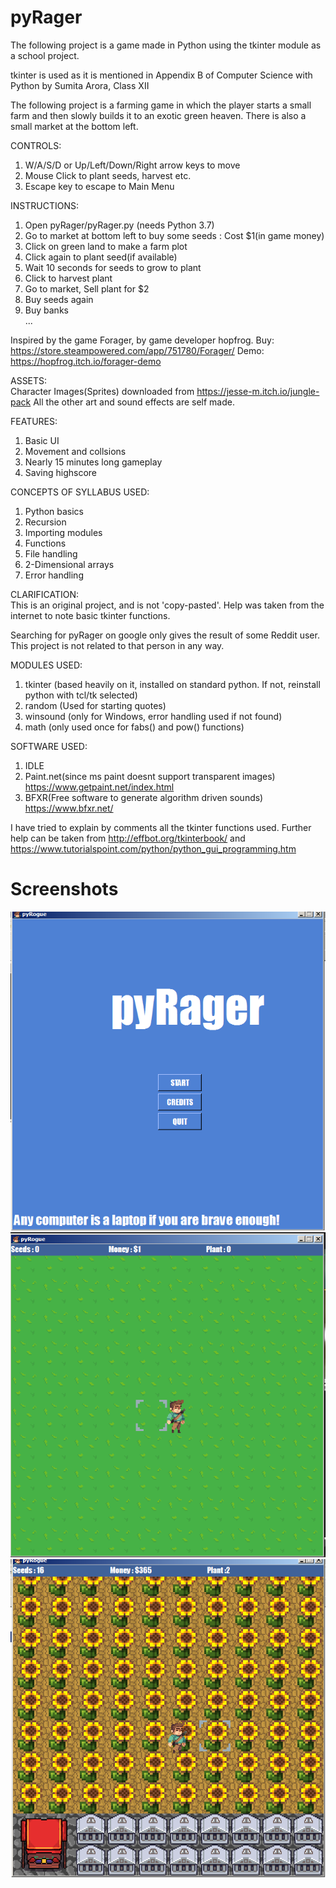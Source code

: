# pyRager
The following project is a game made in Python using the tkinter module as a school project.

tkinter is used as it is mentioned in Appendix B of Computer Science with Python
by Sumita Arora, Class XII

The following project is a farming game in which the player starts a small farm and then
slowly builds it to an exotic green heaven.
There is also a small market at the bottom left.

CONTROLS:  
1. W/A/S/D or Up/Left/Down/Right arrow keys to move  
2. Mouse Click to plant seeds, harvest etc.  
3. Escape key to escape to Main Menu  

INSTRUCTIONS:  
1. Open pyRager/pyRager.py (needs Python 3.7)  
2. Go to market at bottom left to buy some seeds : Cost $1(in game money)  
3. Click on green land to make a farm plot  
4. Click again to plant seed(if available)  
5. Wait 10 seconds for seeds to grow to plant  
6. Click to harvest plant  
7. Go to market, Sell plant for $2  
8. Buy seeds again  
9. Buy banks  
...

Inspired by the game Forager, by game developer hopfrog.
Buy: https://store.steampowered.com/app/751780/Forager/
Demo: https://hopfrog.itch.io/forager-demo

ASSETS:  
Character Images(Sprites) downloaded from https://jesse-m.itch.io/jungle-pack
All the other art and sound effects are self made.

FEATURES:  
1. Basic UI
2. Movement and collsions
3. Nearly 15 minutes long gameplay
4. Saving highscore

CONCEPTS OF SYLLABUS USED:  
1. Python basics
2. Recursion
3. Importing modules
4. Functions
5. File handling
6. 2-Dimensional arrays
7. Error handling

CLARIFICATION:  
This is an original project, and is not 'copy-pasted'. Help was taken from the internet to note basic tkinter
functions.

Searching for pyRager on google only gives the result of some Reddit user. This project is not related to that
person in any way.

MODULES USED:  
1. tkinter (based heavily on it, installed on standard python. If not, reinstall python with tcl/tk selected)
2. random (Used for starting quotes)
3. winsound (only for Windows, error handling used if not found)
4. math (only used once for fabs() and pow() functions)

SOFTWARE USED:  
1. IDLE
2. Paint.net(since ms paint doesnt support transparent images)  https://www.getpaint.net/index.html
3. BFXR(Free software to generate algorithm driven sounds)  https://www.bfxr.net/

I have tried to explain by comments all the tkinter functions used.
Further help can be taken from http://effbot.org/tkinterbook/ and
https://www.tutorialspoint.com/python/python_gui_programming.htm

# Screenshots
![Start Screen](readmeImages/pyrager0.png)
![Game at beginning](readmeImages/pyrager1.png)
![Gam at end](readmeImages/pyrager2.png)

